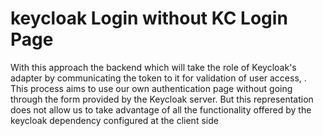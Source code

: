 # keycloak Login without KC Login Page
With this approach the backend which will take the role of Keycloak's adapter by communicating the token to it for validation of user access, . This process aims to use our 
own authentication page without going through the form provided by the Keycloak server. 
But this representation does not allow us to take advantage of all the functionality offered 
by the keycloak dependency configured at the client side
